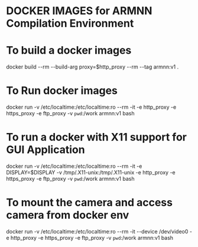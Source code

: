 # DOCKER IMAGES for ARMNN Compilation Environment

# To build a docker images
docker build --rm --build-arg proxy=$http_proxy --rm --tag armnn:v1 .

# To Run docker images
docker run -v /etc/localtime:/etc/localtime:ro --rm -it -e http_proxy -e https_proxy -e ftp_proxy -v `pwd`:/work armnn:v1 bash

# To run a docker with X11 support for GUI Application
docker run -v /etc/localtime:/etc/localtime:ro --rm -it -e DISPLAY=$DISPLAY -v /tmp/.X11-unix:/tmp/.X11-unix -e http_proxy -e https_proxy -e ftp_proxy -v `pwd`:/work armnn:v1 bash

# To mount the camera and access camera from docker env
docker run -v /etc/localtime:/etc/localtime:ro --rm -it --device /dev/video0 -e http_proxy -e https_proxy -e ftp_proxy -v `pwd`:/work armnn:v1 bash
